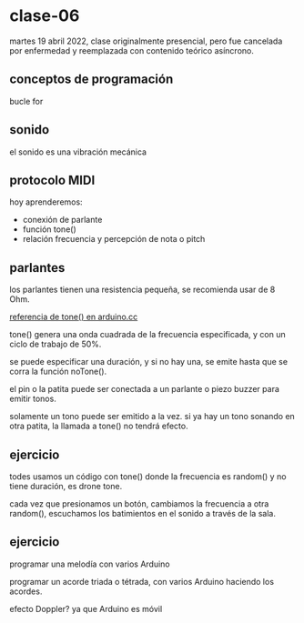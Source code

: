 # clase-06

martes 19 abril 2022, clase originalmente presencial, pero fue cancelada por enfermedad y reemplazada con contenido teórico asíncrono.

## conceptos de programación

bucle for



## sonido

el sonido es una vibración mecánica

## protocolo MIDI



hoy aprenderemos:

* conexión de parlante
* función tone()
* relación frecuencia y percepción de nota o pitch

## parlantes

los parlantes tienen una resistencia pequeña, se recomienda usar de 8 Ohm.

[referencia de tone() en arduino.cc](https://www.arduino.cc/reference/en/language/functions/advanced-io/tone/)

tone() genera una onda cuadrada de la frecuencia especificada, y con un ciclo de trabajo de 50%.

se puede especificar una duración, y si no hay una, se emite hasta que se corra la función noTone().

el pin o la patita puede ser conectada a un parlante o piezo buzzer para emitir tonos.

solamente un tono puede ser emitido a la vez. si ya hay un tono sonando en otra patita, la llamada a tone() no tendrá efecto.

## ejercicio

todes usamos un código con tone() donde la frecuencia es random() y no tiene duración, es drone tone.

cada vez que presionamos un botón, cambiamos la frecuencia a otra random(), escuchamos los batimientos en el sonido a través de la sala.

## ejercicio

programar una melodía con varios Arduino

programar un acorde triada o tétrada, con varios Arduino haciendo los acordes.

efecto Doppler? ya que Arduino es móvil